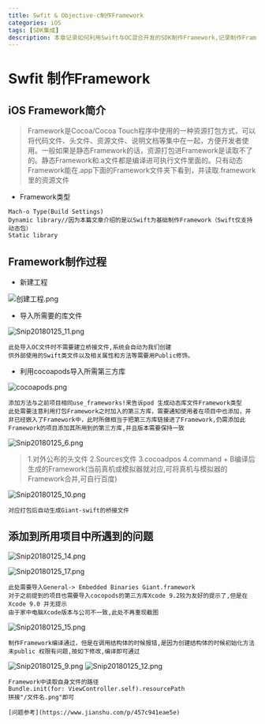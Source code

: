 ```yaml
---
title: Swfit & Objective-c制作Framework
categories: iOS
tags: [SDK集成] 
description: 本章记录如何利用Swift与OC混合开发的SDK制作Framework,记录制作Framework过程中所搜集以及遇到的坑。
---
```


# Swfit 制作Framework
## iOS Framework简介

> Framework是Cocoa/Cocoa Touch程序中使用的一种资源打包方式，可以将代码文件、头文件、资源文件、说明文档等集中在一起，方便开发者使用。一般如果是静态Framework的话，资源打包进Framework是读取不了的。静态Framework和.a文件都是编译进可执行文件里面的。只有动态Framework能在.app下面的Framework文件夹下看到，并读取.framework里的资源文件

* Framework类型

```
Mach-o Type(Build Settings)
Dynamic library//因为本篇文章介绍的是以Swift为基础制作Framework（Swift仅支持动态包）
Static library
```


## Framework制作过程

* 新建工程

![创建工程.png](http://upload-images.jianshu.io/upload_images/2082481-79521ef671844522.png?imageMogr2/auto-orient/strip%7CimageView2/2/w/1240)

* 导入所需要的库文件

![Snip20180125_11.png](http://upload-images.jianshu.io/upload_images/2082481-a18ae7a4d849be06.png?imageMogr2/auto-orient/strip%7CimageView2/2/w/1240)

```
此处导入OC文件时不需要建立桥接文件,系统会自动为我们创建
供外部使用的Swift类文件以及相关属性和方法等需要用Public修饰。
```

* 利用cocoapods导入所需第三方库

![cocoapods.png](http://upload-images.jianshu.io/upload_images/2082481-55506c80c2d4fa51.png?imageMogr2/auto-orient/strip%7CimageView2/2/w/1240)

```
添加方法与之前项目相同use_frameworks!来告诉pod 生成动态库文件Framework类型
此处需要注意利用打包Framework之时加入的第三方库，需要通知使用者在项目中也添加，并非已经嵌入了Framework中，此时所做相当于把第三方库链接进了Framework,仍需添加此Framework的项目添加其所用到的第三方库,并且版本需要保持一致
```

![Snip20180125_6.png](http://upload-images.jianshu.io/upload_images/2082481-e3917a2b874d15e8.png?imageMogr2/auto-orient/strip%7CimageView2/2/w/1240)

> 1.对外公布的头文件
> 2.Sources文件
> 3.cocoadpos
> 4.command + B编译后生成的Framework(当前真机或模拟器就对应,可将真机与模拟器的Framework合并,可自行百度)


![Snip20180125_10.png](http://upload-images.jianshu.io/upload_images/2082481-2c1a87f3aa36043b.png?imageMogr2/auto-orient/strip%7CimageView2/2/w/1240)

```
对应打包后自动生成Giant-swift的桥接文件
```

## 添加到所用项目中所遇到的问题

![Snip20180125_14.png](http://upload-images.jianshu.io/upload_images/2082481-57d4a948bd86c06a.png?imageMogr2/auto-orient/strip%7CimageView2/2/w/1240)

![Snip20180125_17.png](http://upload-images.jianshu.io/upload_images/2082481-bd0c1bed5ab9e348.png?imageMogr2/auto-orient/strip%7CimageView2/2/w/1240)

```
此处需要导入General-> Embedded Binaries Giant.framework
对于之前提到的项目也需要导入cocopods的第三方库Xcode 9.2较为友好的提示了,但是在Xcode 9.0 并无提示
由于家中电脑Xcode版本与公司不一致,此处不再重现截图
```
![Snip20180125_15.png](http://upload-images.jianshu.io/upload_images/2082481-79e43afb60287817.png?imageMogr2/auto-orient/strip%7CimageView2/2/w/1240)

```
制作Framework编译通过，但是在调用结构体的时候报错,是因为创建结构体的时候初始化方法未public 权限有问题,按如下修改,编译即可通过
```

![Snip20180125_9.png](http://upload-images.jianshu.io/upload_images/2082481-26d3e534c33f8ffb.png?imageMogr2/auto-orient/strip%7CimageView2/2/w/1240)
![Snip20180125_12.png](http://upload-images.jianshu.io/upload_images/2082481-63114f0f40528762.png?imageMogr2/auto-orient/strip%7CimageView2/2/w/1240)

```
Framework中读取自身文件的路径
Bundle.init(for: ViewController.self).resourcePath
拼接"/文件名.png"即可
```

```
[问题参考](https://www.jianshu.com/p/457c941eae5e)
```





